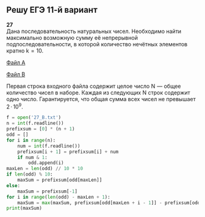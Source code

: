 ## Решу ЕГЭ 11-й вариант

**27**  
Дана последовательность натуральных чисел. Необходимо найти максимально возможную сумму её непрерывной подпоследовательности, в которой количество нечётных элементов кратно k  =  10.

<a href="/reshuege/11/27_A.txt" download>Файл A</a>

<a href="/reshuege/11/27_B.txt" download>Файл B</a>

Первая строка входного файла содержит целое число N  — общее количество чисел в наборе. Каждая из следующих N строк содержит одно число. Гарантируется, что общая сумма всех чисел не превышает 2 · 10<sup>9</sup>.

```python
f = open('27_B.txt')
n = int(f.readline())
prefixsum = [0] * (n + 1)
odd = []
for i in range(n):
    num = int(f.readline())
    prefixsum[i + 1] = prefixsum[i] + num
    if num & 1:
        odd.append(i)
maxLen = len(odd) // 10 * 10
if len(odd) % 10:
    maxSum = prefixsum[odd[maxLen]]
else:
    maxSum = prefixsum[-1]
for i in range(len(odd) - maxLen + 1):
    maxSum = max(maxSum, prefixsum[odd[maxLen + i - 1]] - prefixsum[odd[i]])
print(maxSum)
```
